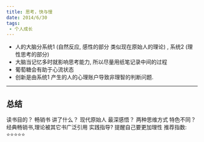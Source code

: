 ```yaml
---
title: 思考，快与慢
date: 2014/6/30
tags:
 - 个人成长
---
```


- 人的大脑分系统1 (自然反应, 感性的部分 类似现在原始人的理论) , 
                  系统2 (理性思考的部分)
- 大脑当记忆多时就影响思考能力, 所以尽量用纸笔记录中间的过程
-  葡萄糖会有助于心流状态
-  创新是由系统1 产生的人的心理账户导致非理智的判断问题.


---
## 总结
读书目的？ 畅销书 
讲了什么？ 现代原始人
最深感悟？ 两种思维方式
特色不同？ 经典畅销书,理论被其它书广泛引用
实践指导?  提醒自己要更加理性
推荐指数:  ⭐️⭐️⭐️⭐️️️️️️️⭐️️️️️    ️ ️  ️ ️  